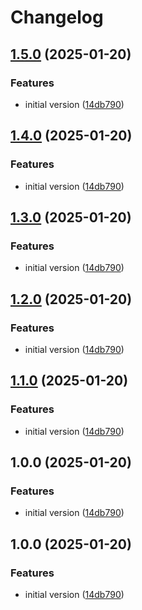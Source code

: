 # Changelog

## [1.5.0](https://github.com/prefapp/auth-oci/compare/v1.4.0...v1.5.0) (2025-01-20)


### Features

* initial version ([14db790](https://github.com/prefapp/auth-oci/commit/14db7909eb26a37245dc97c9f1df049fdfdfcd19))

## [1.4.0](https://github.com/prefapp/auth-oci/compare/v1.3.0...v1.4.0) (2025-01-20)


### Features

* initial version ([14db790](https://github.com/prefapp/auth-oci/commit/14db7909eb26a37245dc97c9f1df049fdfdfcd19))

## [1.3.0](https://github.com/prefapp/auth-oci/compare/v1.2.0...v1.3.0) (2025-01-20)


### Features

* initial version ([14db790](https://github.com/prefapp/auth-oci/commit/14db7909eb26a37245dc97c9f1df049fdfdfcd19))

## [1.2.0](https://github.com/prefapp/auth-oci/compare/v1.1.0...v1.2.0) (2025-01-20)


### Features

* initial version ([14db790](https://github.com/prefapp/auth-oci/commit/14db7909eb26a37245dc97c9f1df049fdfdfcd19))

## [1.1.0](https://github.com/prefapp/auth-oci/compare/v1.0.0...v1.1.0) (2025-01-20)


### Features

* initial version ([14db790](https://github.com/prefapp/auth-oci/commit/14db7909eb26a37245dc97c9f1df049fdfdfcd19))

## 1.0.0 (2025-01-20)


### Features

* initial version ([14db790](https://github.com/prefapp/auth-oci/commit/14db7909eb26a37245dc97c9f1df049fdfdfcd19))

## 1.0.0 (2025-01-20)


### Features

* initial version ([14db790](https://github.com/prefapp/auth-oci/commit/14db7909eb26a37245dc97c9f1df049fdfdfcd19))
